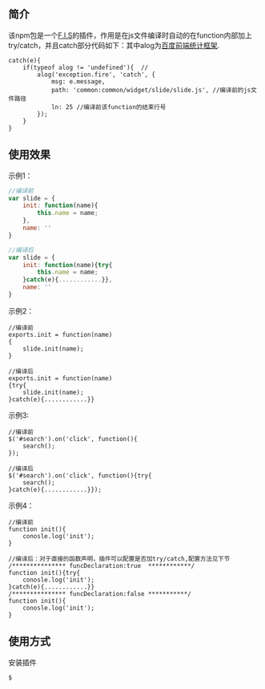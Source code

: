 ## 简介

该npm包是一个[F.I.S](http://fis.baidu.com)的插件，作用是在js文件编译时自动的在function内部加上try/catch，并且catch部分代码如下：其中alog为[百度前端统计框架](https://github.com/fex-team/alog).
    
    catch(e){
        if(typeof alog != 'undefined'){  //
            alog('exception.fire', 'catch', {
                msg: e.message,
                path: 'common:common/widget/slide/slide.js', //编译前的js文件路径
                ln: 25 //编译前该function的结束行号
            });
        }
    }

## 使用效果

示例1：

```javascript    
//编译前
var slide = {
    init: function(name){
        this.name = name;
    },
    name: ''
}

//编译后
var slide = {
    init: function(name){try{
        this.name = name;
    }catch(e){............}},
    name: ''
}
```

示例2：

    //编译前
    exports.init = function(name)
    {
        slide.init(name);
    }

    //编译后
    exports.init = function(name)
    {try{
        slide.init(name);
    }catch(e){............}}

示例3:

    //编译前
    $('#search').on('click', function(){
        search();
    });

    //编译后
    $('#search').on('click', function(){try{
        search();
    }catch(e){............}});

示例4：
    
    //编译前
    function init(){
        conosle.log('init');
    }

    //编译后：对于直接的函数声明，插件可以配置是否加try/catch,配置方法见下节
    /*************** funcDeclaration:true  ************/
    function init(){try{
        conosle.log('init');
    }catch(e){............}}
    /*************** funcDeclaration:false ***********/
    function init(){
        conosle.log('init');
    }

## 使用方式

安装插件
    
    $